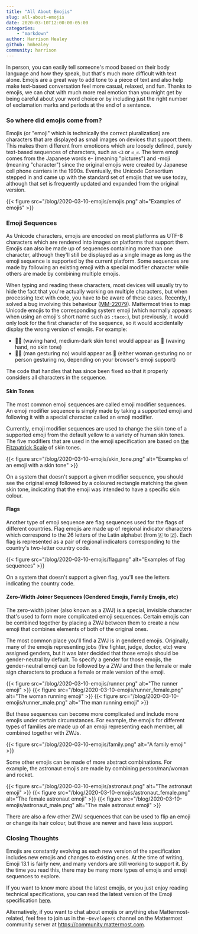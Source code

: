 ```yaml
---
title: "All About Emojis"
slug: all-about-emojis
date: 2020-03-10T12:00:00-05:00
categories:
    - "markdown"
author: Harrison Healey
github: hmhealey
community: harrison
---
```


In person, you can easily tell someone's mood based on their body language and how they speak, but that's much more difficult with text alone. Emojis are a great way to add tone to a piece of text and also help make text-based conversation feel more casual, relaxed, and fun. Thanks to emojis, we can chat with much more real emotion than you might get by being careful about your word choice or by including just the right number of exclamation marks and periods at the end of a sentence.

### So where did emojis come from?

Emojis (or "emoji" which is technically the correct pluralization) are characters that are displayed as small images on devices that support them. This makes them different from emoticons which are loosely defined, purely text-based sequences of characters, such as ``<3`` or ``ಠ_ಠ``. The term emoji comes from the Japanese words e- (meaning "pictures") and -moji (meaning "character") since the original emojis were created by Japanese cell phone carriers in the 1990s. Eventually, the Unicode Consortium stepped in and came up with the standard set of emojis that we use today, although that set is frequently updated and expanded from the original version.

{{< figure src="/blog/2020-03-10-emojis/emojis.png" alt="Examples of emojis" >}}

### Emoji Sequences

As Unicode characters, emojis are encoded on most platforms as UTF-8 characters which are rendered into images on platforms that support them. Emojis can also be made up of sequences containing more than one character, although they'll still be displayed as a single image as long as the emoji sequence is supported by the current platform. Some sequences are made by following an existing emoji with a special modifier character while others are made by combining multiple emojis.

When typing and reading these characters, most devices will usually try to hide the fact that you're actually working on multiple characters, but when processing text with code, you have to be aware of these cases. Recently, I solved a bug involving this behaviour ([MM-22079](https://mattermost.atlassian.net/browse/MM-22079)). Mattermost tries to map Unicode emojis to the corresponding system emoji (which normally appears when using an emoji's short name such as `:taco:`), but previously, it would only look for the first character of the sequence, so it would accidentally display the wrong version of emojis. For example:

- 👋🏾 (waving hand, medium-dark skin tone) would appear as 👋 (waving hand, no skin tone)
- 🙅‍♂️ (man gesturing no) would appear as 🙅 (either woman gesturing no or person gesturing no, depending on your browser's emoji support)

The code that handles that has since been fixed so that it properly considers all characters in the sequence.

#### Skin Tones

The most common emoji sequences are called emoji modifier sequences. An emoji modifier sequence is simply made by taking a supported emoji and following it with a special character called an emoji modifier.

Currently, emoji modifier sequences are used to change the skin tone of a supported emoji from the default yellow to a variety of human skin tones. The five modifiers that are used in the emoji specification are based on [the Fitzpatrick Scale](https://en.wikipedia.org/wiki/Fitzpatrick_scale) of skin tones.

{{< figure src="/blog/2020-03-10-emojis/skin_tone.png" alt="Examples of an emoji with a skin tone" >}}

On a system that doesn't support a given modifier sequence, you should see the original emoji followed by a coloured rectangle matching the given skin tone, indicating that the emoji was intended to have a specific skin colour.

#### Flags

Another type of emoji sequence are flag sequences used for the flags of different countries. Flag emojis are made up of regional indicator characters which correspond to the 26 letters of the Latin alphabet (from 🇦 to 🇿). Each flag is represented as a pair of regional indicators corresponding to the country's two-letter country code.

{{< figure src="/blog/2020-03-10-emojis/flag.png" alt="Examples of flag sequences" >}}

On a system that doesn't support a given flag, you'll see the letters indicating the country code.

#### Zero-Width Joiner Sequences (Gendered Emojis, Family Emojis, etc)

The zero-width joiner (also known as a ZWJ) is a special, invisible character that's used to form more complicated emoji sequences. Certain emojis can be combined together by placing a ZWJ between them to create a new emoji that combines elements of both of the original ones.

The most common place you'll find a ZWJ is in gendered emojis. Originally, many of the emojis representing jobs (fire fighter, judge, doctor, etc) were assigned genders, but it was later decided that those emojis should be gender-neutral by default. To specify a gender for those emojis, the gender-neutral emoji can be followed by a ZWJ and then the female or male sign characters to produce a female or male version of the emoji.

{{< figure src="/blog/2020-03-10-emojis/runner.png" alt="The runner emoji" >}}
{{< figure src="/blog/2020-03-10-emojis/runner_female.png" alt="The woman running emoji" >}}
{{< figure src="/blog/2020-03-10-emojis/runner_male.png" alt="The man running emoji" >}}

But these sequences can become more complicated and include more emojis under certain circumstances. For example, the emojis for different types of families are made up of an emoji representing each member, all combined together with ZWJs.

{{< figure src="/blog/2020-03-10-emojis/family.png" alt="A family emoji" >}}

Some other emojis can be made of more abstract combinations. For example, the astronaut emojis are made by combining person/man/woman and rocket.

{{< figure src="/blog/2020-03-10-emojis/astronaut.png" alt="The astronaut emoji" >}}
{{< figure src="/blog/2020-03-10-emojis/astronaut_female.png" alt="The female astronaut emoji" >}}
{{< figure src="/blog/2020-03-10-emojis/astronaut_male.png" alt="The male astronaut emoji" >}}

There are also a few other ZWJ sequences that can be used to flip an emoji or change its hair colour, but those are newer and have less support.

### Closing Thoughts

Emojis are constantly evolving as each new version of the specification includes new emojis and changes to existing ones. At the time of writing, Emoji 13.1 is fairly new, and many vendors are still working to support it. By the time you read this, there may be many more types of emojis and emoji sequences to explore.

If you want to know more about the latest emojis, or you just enjoy reading technical specifications, you can read the latest version of the Emoji specification [here](https://unicode.org/reports/tr51/).

Alternatively, if you want to chat about emojis or anything else Mattermost-related, feel free to join us in the `~Developers` channel on the Mattermost community server at https://community.mattermost.com.
